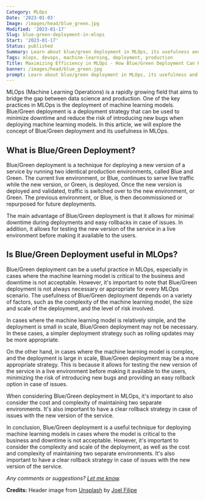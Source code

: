 ```yaml
---
Category: MLOps
Date: '2023-01-03'
Image: /images/head/blue_green.jpg
Modified: '2023-01-17'
Slug: blue-green-deployment-in-mlops
Start: '2023-01-17'
Status: published
Summary: Learn about blue/green deployment in MLOps, its usefulness and when to use it, and the cost and complexity of maintaining two separate environments
Tags: mlops, devops, machine-learning, deployment, production
Title: Maximizing Efficiency in MLOps - How Blue/Green Deployment Can Help?
banner: /images/head/blue_green.jpg
prompt: Learn about blue/green deployment in MLOps, its usefulness and when to use it, and the cost and complexity of maintaining two separate environments.
---
```


MLOps (Machine Learning Operations) is a rapidly growing field that aims to bridge the gap between data science and production. One of the key practices in MLOps is the deployment of machine learning models. Blue/Green deployment is a deployment strategy that can be used to minimize downtime and reduce the risk of introducing new bugs when deploying machine learning models. In this article, we will explore the concept of Blue/Green deployment and its usefulness in MLOps.

## What is Blue/Green Deployment?

Blue/Green deployment is a technique for deploying a new version of a service by running two identical production environments, called Blue and Green. The current live environment, or Blue, continues to serve live traffic while the new version, or Green, is deployed. Once the new version is deployed and validated, traffic is switched over to the new environment, or Green. The previous environment, or Blue, is then decommissioned or repurposed for future deployments.

The main advantage of Blue/Green deployment is that it allows for minimal downtime during deployments and easy rollbacks in case of issues. In addition, it allows for testing the new version of the service in a live environment before making it available to the users.

## Is Blue/Green Deployment useful in MLOps?

Blue/Green deployment can be a useful practice in MLOps, especially in cases where the machine learning model is critical to the business and downtime is not acceptable. However, it's important to note that Blue/Green deployment is not always necessary or appropriate for every MLOps scenario. The usefulness of Blue/Green deployment depends on a variety of factors, such as the complexity of the machine learning model, the size and scale of the deployment, and the level of risk involved.

In cases where the machine learning model is relatively simple, and the deployment is small in scale, Blue/Green deployment may not be necessary. In these cases, a simpler deployment strategy such as rolling updates may be more appropriate.

On the other hand, in cases where the machine learning model is complex, and the deployment is large in scale, Blue/Green deployment may be a more appropriate strategy. This is because it allows for testing the new version of the service in a live environment before making it available to the users, minimizing the risk of introducing new bugs and providing an easy rollback option in case of issues.

When considering Blue/Green deployment in MLOps, it's important to also consider the cost and complexity of maintaining two separate environments. It's also important to have a clear rollback strategy in case of issues with the new version of the service.

In conclusion, Blue/Green deployment is a useful technique for deploying machine learning models in cases where the model is critical to the business and downtime is not acceptable. However, it's important to consider the complexity and scale of the deployment, as well as the cost and complexity of maintaining two separate environments. It's also important to have a clear rollback strategy in case of issues with the new version of the service.

*Any comments or suggestions? [Let me know](mailto:ksafjan@gmail.com?subject=Blog+post).*

**Credits:**
Header image from [Unsplash](https://unsplash.com/photos/pfX-GsJMtDY) by [Joel Filipe](https://unsplash.com/@joelfilip)